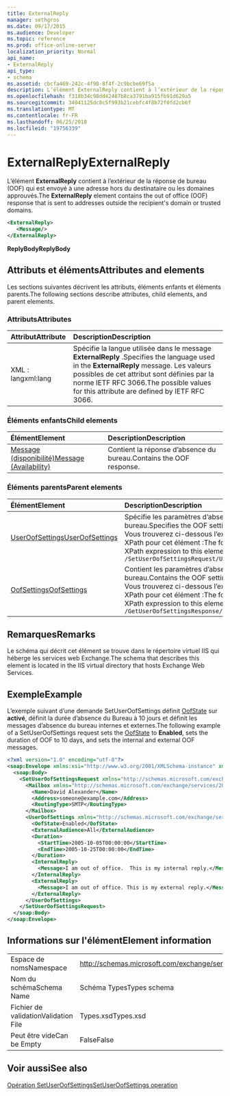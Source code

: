 ```yaml
---
title: ExternalReply
manager: sethgros
ms.date: 09/17/2015
ms.audience: Developer
ms.topic: reference
ms.prod: office-online-server
localization_priority: Normal
api_name:
- ExternalReply
api_type:
- schema
ms.assetid: cbcfa469-242c-4f98-8f4f-2c9bcbe69f5a
description: L’élément ExternalReply contient à l’extérieur de la réponse de bureau (OOF) qui est envoyé à une adresse hors du destinataire ou les domaines approuvés.
ms.openlocfilehash: f318b34c98dd42487b8ca3791ba915fb91d629a5
ms.sourcegitcommit: 34041125dc8c5f993b21cebfc4f8b72f0fd2cb6f
ms.translationtype: MT
ms.contentlocale: fr-FR
ms.lasthandoff: 06/25/2018
ms.locfileid: "19756339"
---
```

# <a name="externalreply"></a><span data-ttu-id="87b6e-103">ExternalReply</span><span class="sxs-lookup"><span data-stu-id="87b6e-103">ExternalReply</span></span>

<span data-ttu-id="87b6e-104">L’élément **ExternalReply** contient à l’extérieur de la réponse de bureau (OOF) qui est envoyé à une adresse hors du destinataire ou les domaines approuvés.</span><span class="sxs-lookup"><span data-stu-id="87b6e-104">The **ExternalReply** element contains the out of office (OOF) response that is sent to addresses outside the recipient's domain or trusted domains.</span></span> 
  
```XML
<ExternalReply>
   <Message/>
</ExternalReply>
```

 <span data-ttu-id="87b6e-105">**ReplyBody**</span><span class="sxs-lookup"><span data-stu-id="87b6e-105">**ReplyBody**</span></span>
## <a name="attributes-and-elements"></a><span data-ttu-id="87b6e-106">Attributs et éléments</span><span class="sxs-lookup"><span data-stu-id="87b6e-106">Attributes and elements</span></span>

<span data-ttu-id="87b6e-107">Les sections suivantes décrivent les attributs, éléments enfants et éléments parents.</span><span class="sxs-lookup"><span data-stu-id="87b6e-107">The following sections describe attributes, child elements, and parent elements.</span></span>
  
### <a name="attributes"></a><span data-ttu-id="87b6e-108">Attributs</span><span class="sxs-lookup"><span data-stu-id="87b6e-108">Attributes</span></span>

|<span data-ttu-id="87b6e-109">**Attribut**</span><span class="sxs-lookup"><span data-stu-id="87b6e-109">**Attribute**</span></span>|<span data-ttu-id="87b6e-110">**Description**</span><span class="sxs-lookup"><span data-stu-id="87b6e-110">**Description**</span></span>|
|:-----|:-----|
|<span data-ttu-id="87b6e-111">XML : lang</span><span class="sxs-lookup"><span data-stu-id="87b6e-111">xml:lang</span></span>  <br/> |<span data-ttu-id="87b6e-112">Spécifie la langue utilisée dans le message **ExternalReply** .</span><span class="sxs-lookup"><span data-stu-id="87b6e-112">Specifies the language used in the **ExternalReply** message.</span></span> <span data-ttu-id="87b6e-113">Les valeurs possibles de cet attribut sont définies par la norme IETF RFC 3066.</span><span class="sxs-lookup"><span data-stu-id="87b6e-113">The possible values for this attribute are defined by IETF RFC 3066.</span></span>  <br/> |
   
### <a name="child-elements"></a><span data-ttu-id="87b6e-114">Éléments enfants</span><span class="sxs-lookup"><span data-stu-id="87b6e-114">Child elements</span></span>

|<span data-ttu-id="87b6e-115">**Élément**</span><span class="sxs-lookup"><span data-stu-id="87b6e-115">**Element**</span></span>|<span data-ttu-id="87b6e-116">**Description**</span><span class="sxs-lookup"><span data-stu-id="87b6e-116">**Description**</span></span>|
|:-----|:-----|
|[<span data-ttu-id="87b6e-117">Message (disponibilité)</span><span class="sxs-lookup"><span data-stu-id="87b6e-117">Message (Availability)</span></span>](message-availability.md) <br/> |<span data-ttu-id="87b6e-118">Contient la réponse d’absence du bureau.</span><span class="sxs-lookup"><span data-stu-id="87b6e-118">Contains the OOF response.</span></span>  <br/> |
   
### <a name="parent-elements"></a><span data-ttu-id="87b6e-119">Éléments parents</span><span class="sxs-lookup"><span data-stu-id="87b6e-119">Parent elements</span></span>

|<span data-ttu-id="87b6e-120">**Élément**</span><span class="sxs-lookup"><span data-stu-id="87b6e-120">**Element**</span></span>|<span data-ttu-id="87b6e-121">**Description**</span><span class="sxs-lookup"><span data-stu-id="87b6e-121">**Description**</span></span>|
|:-----|:-----|
|[<span data-ttu-id="87b6e-122">UserOofSettings</span><span class="sxs-lookup"><span data-stu-id="87b6e-122">UserOofSettings</span></span>](useroofsettings.md) <br/> |<span data-ttu-id="87b6e-123">Spécifie les paramètres d’absence du bureau.</span><span class="sxs-lookup"><span data-stu-id="87b6e-123">Specifies the OOF settings.</span></span>  <br/> <span data-ttu-id="87b6e-124">Vous trouverez ci-dessous l’expression XPath pour cet élément :</span><span class="sxs-lookup"><span data-stu-id="87b6e-124">The following is the XPath expression to this element:</span></span>  <br/>  `/SetUserOofSettingsRequest/UserOofSettings` <br/> |
|[<span data-ttu-id="87b6e-125">OofSettings</span><span class="sxs-lookup"><span data-stu-id="87b6e-125">OofSettings</span></span>](oofsettings.md) <br/> |<span data-ttu-id="87b6e-126">Contient les paramètres d’absence du bureau.</span><span class="sxs-lookup"><span data-stu-id="87b6e-126">Contains the OOF settings.</span></span>  <br/> <span data-ttu-id="87b6e-127">Vous trouverez ci-dessous l’expression XPath pour cet élément :</span><span class="sxs-lookup"><span data-stu-id="87b6e-127">The following is the XPath expression to this element:</span></span>  <br/>  `/GetUserOofSettingsResponse/OofSettings` <br/> |
   
## <a name="remarks"></a><span data-ttu-id="87b6e-128">Remarques</span><span class="sxs-lookup"><span data-stu-id="87b6e-128">Remarks</span></span>

<span data-ttu-id="87b6e-129">Le schéma qui décrit cet élément se trouve dans le répertoire virtuel IIS qui héberge les services web Exchange.</span><span class="sxs-lookup"><span data-stu-id="87b6e-129">The schema that describes this element is located in the IIS virtual directory that hosts Exchange Web Services.</span></span>
  
## <a name="example"></a><span data-ttu-id="87b6e-130">Exemple</span><span class="sxs-lookup"><span data-stu-id="87b6e-130">Example</span></span>

<span data-ttu-id="87b6e-131">L’exemple suivant d’une demande SetUserOofSettings définit [OofState](oofstate.md) sur **activé**, définit la durée d’absence du Bureau à 10 jours et définit les messages d’absence du bureau internes et externes.</span><span class="sxs-lookup"><span data-stu-id="87b6e-131">The following example of a SetUserOofSettings request sets the [OofState](oofstate.md) to **Enabled**, sets the duration of OOF to 10 days, and sets the internal and external OOF messages.</span></span>
  
```XML
<?xml version="1.0" encoding="utf-8"?>
<soap:Envelope xmlns:xsi="http://www.w3.org/2001/XMLSchema-instance" xmlns:xsd="http://www.w3.org/2001/XMLSchema" xmlns:soap="http://schemas.xmlsoap.org/soap/envelope/">
  <soap:Body>
    <SetUserOofSettingsRequest xmlns="http://schemas.microsoft.com/exchange/services/2006/messages">
      <Mailbox xmlns="http://schemas.microsoft.com/exchange/services/2006/types">
        <Name>David Alexander</Name>
        <Address>someone@example.com</Address>
        <RoutingType>SMTP</RoutingType>
      </Mailbox>
      <UserOofSettings xmlns="http://schemas.microsoft.com/exchange/services/2006/types">
        <OofState>Enabled</OofState>
        <ExternalAudience>All</ExternalAudience>
        <Duration>
          <StartTime>2005-10-05T00:00:00</StartTime>
          <EndTime>2005-10-25T00:00:00</EndTime>
        </Duration>
        <InternalReply>
          <Message>I am out of office.  This is my internal reply.</Message>
        </InternalReply>
        <ExternalReply>
          <Message>I am out of office. This is my external reply.</Message>
        </ExternalReply>
      </UserOofSettings>
    </SetUserOofSettingsRequest>
  </soap:Body>
</soap:Envelope>
```

## <a name="element-information"></a><span data-ttu-id="87b6e-132">Informations sur l'élément</span><span class="sxs-lookup"><span data-stu-id="87b6e-132">Element information</span></span>

|||
|:-----|:-----|
|<span data-ttu-id="87b6e-133">Espace de noms</span><span class="sxs-lookup"><span data-stu-id="87b6e-133">Namespace</span></span>  <br/> |http://schemas.microsoft.com/exchange/services/2006/types  <br/> |
|<span data-ttu-id="87b6e-134">Nom du schéma</span><span class="sxs-lookup"><span data-stu-id="87b6e-134">Schema Name</span></span>  <br/> |<span data-ttu-id="87b6e-135">Schéma Types</span><span class="sxs-lookup"><span data-stu-id="87b6e-135">Types schema</span></span>  <br/> |
|<span data-ttu-id="87b6e-136">Fichier de validation</span><span class="sxs-lookup"><span data-stu-id="87b6e-136">Validation File</span></span>  <br/> |<span data-ttu-id="87b6e-137">Types.xsd</span><span class="sxs-lookup"><span data-stu-id="87b6e-137">Types.xsd</span></span>  <br/> |
|<span data-ttu-id="87b6e-138">Peut être vide</span><span class="sxs-lookup"><span data-stu-id="87b6e-138">Can be Empty</span></span>  <br/> |<span data-ttu-id="87b6e-139">False</span><span class="sxs-lookup"><span data-stu-id="87b6e-139">False</span></span>  <br/> |
   
## <a name="see-also"></a><span data-ttu-id="87b6e-140">Voir aussi</span><span class="sxs-lookup"><span data-stu-id="87b6e-140">See also</span></span>



[<span data-ttu-id="87b6e-141">Opération SetUserOofSettings</span><span class="sxs-lookup"><span data-stu-id="87b6e-141">SetUserOofSettings operation</span></span>](setuseroofsettings-operation.md)

